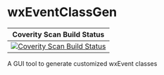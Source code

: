 wxEventClassGen
===============

|Coverity Scan Build Status|
|:--:|
|[![Coverity Scan Build Status](https://img.shields.io/coverity/scan/4617.svg)](https://scan.coverity.com/projects/4617)|

A  GUI tool to generate customized wxEvent classes
